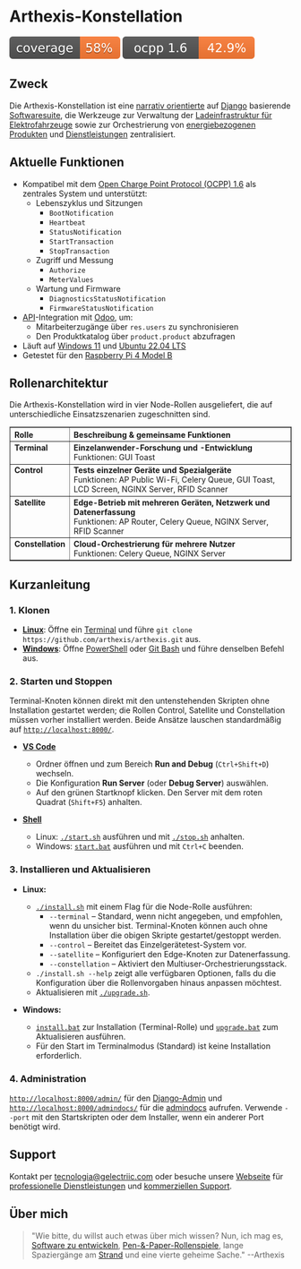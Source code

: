 # Arthexis-Konstellation

[![Testabdeckung](https://raw.githubusercontent.com/arthexis/arthexis/main/coverage.svg)](https://github.com/arthexis/arthexis/actions/workflows/coverage.yml) [![OCPP 1.6-Abdeckung](https://raw.githubusercontent.com/arthexis/arthexis/main/ocpp_coverage.svg)](https://raw.githubusercontent.com/arthexis/arthexis/main/ocpp_coverage.svg)

## Zweck

Die Arthexis-Konstellation ist eine [narrativ orientierte](https://de.wikipedia.org/wiki/Narration) auf [Django](https://www.djangoproject.com/) basierende [Softwaresuite](https://de.wikipedia.org/wiki/Softwarepaket), die Werkzeuge zur Verwaltung der [Ladeinfrastruktur für Elektrofahrzeuge](https://de.wikipedia.org/wiki/Lades%C3%A4ule) sowie zur Orchestrierung von [energiebezogenen Produkten](https://de.wikipedia.org/wiki/Produkt) und [Dienstleistungen](https://de.wikipedia.org/wiki/Dienstleistung) zentralisiert.

## Aktuelle Funktionen

- Kompatibel mit dem [Open Charge Point Protocol (OCPP) 1.6](https://www.openchargealliance.org/protocols/ocpp-16/) als zentrales System und unterstützt:
  - Lebenszyklus und Sitzungen
    - `BootNotification`
    - `Heartbeat`
    - `StatusNotification`
    - `StartTransaction`
    - `StopTransaction`
  - Zugriff und Messung
    - `Authorize`
    - `MeterValues`
  - Wartung und Firmware
    - `DiagnosticsStatusNotification`
    - `FirmwareStatusNotification`
- [API](https://de.wikipedia.org/wiki/Programmierschnittstelle)-Integration mit [Odoo](https://www.odoo.com/), um:
  - Mitarbeiterzugänge über `res.users` zu synchronisieren
  - Den Produktkatalog über `product.product` abzufragen
- Läuft auf [Windows 11](https://www.microsoft.com/windows/windows-11) und [Ubuntu 22.04 LTS](https://releases.ubuntu.com/22.04/)
- Getestet für den [Raspberry Pi 4 Model B](https://www.raspberrypi.com/products/raspberry-pi-4-model-b/)

## Rollenarchitektur

Die Arthexis-Konstellation wird in vier Node-Rollen ausgeliefert, die auf unterschiedliche Einsatzszenarien zugeschnitten sind.

<table border="1" cellpadding="8" cellspacing="0">
  <thead>
    <tr>
      <th align="left">Rolle</th>
      <th align="left">Beschreibung &amp; gemeinsame Funktionen</th>
    </tr>
  </thead>
  <tbody>
    <tr>
      <td valign="top"><strong>Terminal</strong></td>
      <td valign="top"><strong>Einzelanwender-Forschung und -Entwicklung</strong><br />Funktionen: GUI Toast</td>
    </tr>
    <tr>
      <td valign="top"><strong>Control</strong></td>
      <td valign="top"><strong>Tests einzelner Geräte und Spezialgeräte</strong><br />Funktionen: AP Public Wi-Fi, Celery Queue, GUI Toast, LCD Screen, NGINX Server, RFID Scanner</td>
    </tr>
    <tr>
      <td valign="top"><strong>Satellite</strong></td>
      <td valign="top"><strong>Edge-Betrieb mit mehreren Geräten, Netzwerk und Datenerfassung</strong><br />Funktionen: AP Router, Celery Queue, NGINX Server, RFID Scanner</td>
    </tr>
    <tr>
      <td valign="top"><strong>Constellation</strong></td>
      <td valign="top"><strong>Cloud-Orchestrierung für mehrere Nutzer</strong><br />Funktionen: Celery Queue, NGINX Server</td>
    </tr>
  </tbody>
</table>

## Kurzanleitung

### 1. Klonen
- **[Linux](https://de.wikipedia.org/wiki/Linux)**: Öffne ein [Terminal](https://de.wikipedia.org/wiki/Kommandozeile) und führe `git clone https://github.com/arthexis/arthexis.git` aus.
- **[Windows](https://de.wikipedia.org/wiki/Microsoft_Windows)**: Öffne [PowerShell](https://learn.microsoft.com/powershell/) oder [Git Bash](https://gitforwindows.org/) und führe denselben Befehl aus.

### 2. Starten und Stoppen
Terminal-Knoten können direkt mit den untenstehenden Skripten ohne Installation gestartet werden; die Rollen Control, Satellite und Constellation müssen vorher installiert werden. Beide Ansätze lauschen standardmäßig auf [`http://localhost:8000/`](http://localhost:8000/).

- **[VS Code](https://code.visualstudio.com/)**
   - Ordner öffnen und zum Bereich **Run and Debug** (`Ctrl+Shift+D`) wechseln.
   - Die Konfiguration **Run Server** (oder **Debug Server**) auswählen.
   - Auf den grünen Startknopf klicken. Den Server mit dem roten Quadrat (`Shift+F5`) anhalten.

- **[Shell](https://de.wikipedia.org/wiki/Shell_(Informatik))**
   - Linux: [`./start.sh`](start.sh) ausführen und mit [`./stop.sh`](stop.sh) anhalten.
   - Windows: [`start.bat`](start.bat) ausführen und mit `Ctrl+C` beenden.

### 3. Installieren und Aktualisieren
- **Linux:**
   - [`./install.sh`](install.sh) mit einem Flag für die Node-Rolle ausführen:
     - `--terminal` – Standard, wenn nicht angegeben, und empfohlen, wenn du unsicher bist. Terminal-Knoten können auch ohne Installation über die obigen Skripte gestartet/gestoppt werden.
     - `--control` – Bereitet das Einzelgerätetest-System vor.
     - `--satellite` – Konfiguriert den Edge-Knoten zur Datenerfassung.
     - `--constellation` – Aktiviert den Multiuser-Orchestrierungsstack.
   - `./install.sh --help` zeigt alle verfügbaren Optionen, falls du die Konfiguration über die Rollenvorgaben hinaus anpassen möchtest.
   - Aktualisieren mit [`./upgrade.sh`](upgrade.sh).

- **Windows:**
   - [`install.bat`](install.bat) zur Installation (Terminal-Rolle) und [`upgrade.bat`](upgrade.bat) zum Aktualisieren ausführen.
   - Für den Start im Terminalmodus (Standard) ist keine Installation erforderlich.

### 4. Administration
[`http://localhost:8000/admin/`](http://localhost:8000/admin/) für den [Django-Admin](https://docs.djangoproject.com/en/stable/ref/contrib/admin/) und [`http://localhost:8000/admindocs/`](http://localhost:8000/admindocs/) für die [admindocs](https://docs.djangoproject.com/en/stable/ref/contrib/admin/admindocs/) aufrufen. Verwende `--port` mit den Startskripten oder dem Installer, wenn ein anderer Port benötigt wird.

## Support

Kontakt per [tecnologia@gelectriic.com](mailto:tecnologia@gelectriic.com) oder besuche unsere [Webseite](https://www.gelectriic.com/) für [professionelle Dienstleistungen](https://de.wikipedia.org/wiki/Dienstleistung) und [kommerziellen Support](https://de.wikipedia.org/wiki/Technischer_Support).

## Über mich

> "Wie bitte, du willst auch etwas über mich wissen? Nun, ich mag es, [Software zu entwickeln](https://de.wikipedia.org/wiki/Softwareentwicklung), [Pen-&-Paper-Rollenspiele](https://de.wikipedia.org/wiki/Rollenspiel), lange Spaziergänge am [Strand](https://de.wikipedia.org/wiki/Strand) und eine vierte geheime Sache."
> --Arthexis
